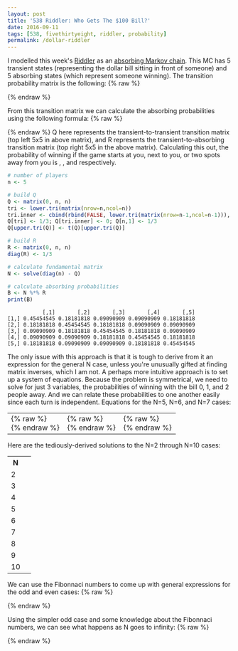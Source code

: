 ```yaml
---
layout: post
title: '538 Riddler: Who Gets The $100 Bill?'
date: 2016-09-11
tags: [538, fivethirtyeight, riddler, probability]
permalink: /dollar-riddler
---
```


I modelled this week's [Riddler](http://fivethirtyeight.com/features/who-keeps-the-money-you-found-on-the-floor/) as an [absorbing Markov chain](https://en.wikipedia.org/wiki/Absorbing_Markov_chain).  This MC has 5 transient states (representing the dollar bill sitting in front of someone) and 5 absorbing states (which represent someone winning).  The transition probability matrix is the following:
{% raw %}
<div class="equation" data-expr="
\begin{matrix}
 & 0 & \frac{1}{3} & 0 & 0 & \frac{1}{3} & \frac{1}{3} & 0 & 0 & 0 & 0 \\
 & \frac{1}{3} & 0 & \frac{1}{3} & 0 & 0 & 0 & \frac{1}{3} & 0 & 0 & 0 \\
 & 0 & \frac{1}{3} & 0 & \frac{1}{3} & 0 & 0 & 0 & \frac{1}{3} & 0 & 0 \\
 & 0 & 0 & \frac{1}{3} & 0 & \frac{1}{3} & 0 & 0 & 0 & \frac{1}{3} & 0 \\
 & \frac{1}{3} & 0 & 0 & \frac{1}{3} & 0 & 0 & 0 & 0 & 0 & \frac{1}{3} \\
 & 0 & 0 & 0 & 0 & 0 & 1 & 0 & 0 & 0 & 0 \\
 & 0 & 0 & 0 & 0 & 0 & 0 & 1 & 0 & 0 & 0 \\
 & 0 & 0 & 0 & 0 & 0 & 0 & 0 & 1 & 0 & 0 \\
 & 0 & 0 & 0 & 0 & 0 & 0 & 0 & 0 & 1 & 0 \\
 & 0 & 0 & 0 & 0 & 0 & 0 & 0 & 0 & 0 & 1
\end{matrix}
"></div>
{% endraw %}

From this transition matrix we can calculate the absorbing probabilities using the following formula:
{% raw %}
<div class="equation" data-expr="B = \left( I - Q \right)^{-1} * R"></div>
{% endraw %}
Q here represents the transient-to-transient transition matrix (top left 5x5 in above matrix), and R represents the transient-to-absorbing transition matrix (top right 5x5 in the above matrix).  Calculating this out, the probability of winning if the game starts at you, next to you, or two spots away from you is <span class="inline-equation" data-expr="\frac{5}{11} = 45.45\%"></span>, <span class="inline-equation" data-expr="\frac{2}{11} = 18.18\%"></span>, and <span class="inline-equation" data-expr="\frac{1}{11} = 9.09\%"></span> respectively.

``` R
# number of players
n <- 5

# build Q
Q <- matrix(0, n, n)
tri <- lower.tri(matrix(nrow=n,ncol=n))
tri.inner <- cbind(rbind(FALSE, lower.tri(matrix(nrow=n-1,ncol=n-1))), FALSE)
Q[tri] <- 1/3; Q[tri.inner] <- 0; Q[n,1] <- 1/3
Q[upper.tri(Q)] <- t(Q)[upper.tri(Q)]

# build R
R <- matrix(0, n, n)
diag(R) <- 1/3

# calculate fundamental matrix
N <- solve(diag(n) - Q)

# calculate absorbing probabilities
B <- N %*% R
print(B)
```
```
           [,1]       [,2]       [,3]       [,4]       [,5]
[1,] 0.45454545 0.18181818 0.09090909 0.09090909 0.18181818
[2,] 0.18181818 0.45454545 0.18181818 0.09090909 0.09090909
[3,] 0.09090909 0.18181818 0.45454545 0.18181818 0.09090909
[4,] 0.09090909 0.09090909 0.18181818 0.45454545 0.18181818
[5,] 0.18181818 0.09090909 0.09090909 0.18181818 0.45454545
```

The only issue with this approach is that it is tough to derive from it an expression for the general N case, unless you're unusually gifted at finding matrix inverses, which I am not.  A perhaps more intuitive approach is to set up a system of equations.  Because the problem is symmetrical, we need to solve for just 3 variables, the probabilities of winning with the bill 0, 1, and 2 people away.  And we can relate these probabilities to one another easily since each turn is independent.  Equations for the N=5, N=6, and N=7 cases:

<table style = 'width:100%;'>
<tr><td style = 'width:33%; vertical-align: top;'>
{% raw %}
<div class="equation" data-expr="\begin{cases}
 & P_{2} = \frac{1}{3} P_{2} + \frac{1}{3} P_{1} \\[1em]
 & P_{1} = \frac{1}{3} P_{2} + \frac{1}{3} P_{0} \\[1em]
 & P_{0} + 2 P_{1} + 2 P_{2} = 1
\end{cases}"></div>
{% endraw %}
</td><td style = 'width:33%; vertical-align: top;'>
{% raw %}
<div class="equation" data-expr="\begin{cases}
 & P_{3} = \frac{2}{3} P_{2} \\[1em]
 & P_{2} = \frac{1}{3} P_{3} + \frac{1}{3} P_{1} \\[1em]
 & P_{1} = \frac{1}{3} P_{2} + \frac{1}{3} P_{0} \\[1em]
 & P_{0} + 2 P_{1} + 2 P_{2} + P_{3} = 1
\end{cases}"></div>
{% endraw %}
</td><td style = 'width:33%; vertical-align: top;'>
{% raw %}
<div class="equation" data-expr="\begin{cases}
 & P_{3} = \frac{1}{3} P_{3} + \frac{1}{3} P_{2} \\[1em]
 & P_{2} = \frac{1}{3} P_{3} + \frac{1}{3} P_{1} \\[1em]
 & P_{1} = \frac{1}{3} P_{2} + \frac{1}{3} P_{0} \\[1em]
 & P_{0} + 2 P_{1} + 2 P_{2} + 2 P_{3} = 1
\end{cases}"></div>
{% endraw %}
</td></tr>
</table>

Here are the tediously-derived solutions to the N=2 through N=10 cases:
<table class="pretty">
<tr><th>N</th><th><span class="inline-equation" data-expr="P_{0}"></span></th></tr>
<tr><td>2</td><td><span class="inline-equation" data-expr="\frac{3}{5} = 60\%"></span></td></tr>
<tr><td>3</td><td><span class="inline-equation" data-expr="\frac{2}{4} = 50\%"></span></td></tr>
<tr><td>4</td><td><span class="inline-equation" data-expr="\frac{7}{15} = 46.66667\%"></span></td></tr>
<tr><td>5</td><td><span class="inline-equation" data-expr="\frac{5}{11} = 45.45455\%"></span></td></tr>
<tr><td>6</td><td><span class="inline-equation" data-expr="\frac{18}{40} = 45\%"></span></td></tr>
<tr><td>7</td><td><span class="inline-equation" data-expr="\frac{13}{29} = 44.82759\%"></span></td></tr>
<tr><td>8</td><td><span class="inline-equation" data-expr="\frac{47}{105} = 44.7619\%"></span></td></tr>
<tr><td>9</td><td><span class="inline-equation" data-expr="\frac{34}{76} = 44.73684\%"></span></td></tr>
<tr><td>10</td><td><span class="inline-equation" data-expr="\frac{123}{275} = 44.72727\%"></span></td></tr>
</table>

We can use the Fibonnaci numbers to come up with general expressions for the odd and even cases:
{% raw %}
<div class="equation" data-expr="P_{0} = \begin{cases}
 \frac{F_{N}}{F_{N-1}+F_{N+1}} & \text{if } N \text{ is odd} \\[1em]
 \frac{F_{N-1}+F_{N+1}}{2F_{N-2}+F_{N+3}} & \text{if } N \text{ is even}
\end{cases}"></div>
{% endraw %}

Using the simpler odd case and some knowledge about the Fibonnaci numbers, we can see what happens as N goes to infinity:
{% raw %}
<div class="equation" data-expr="\lim_{x \to \infty } \frac{F_{x+1}}{F_{x}} = \frac{1+\sqrt{5}}{2}"></div>
<div class="equation" data-expr="\lim_{N \to \infty }\frac{F_{N}}{F_{N-1}+F_{N+1}} = \frac{\frac{F_{N}}{F_{N-1}}}{2+\frac{F_{N}}{F_{N-1}}} = \frac{1}{\sqrt{5}} \approx 44.7\%"></div>
{% endraw %}
